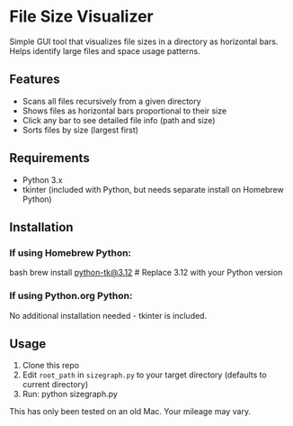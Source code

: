 # File Size Visualizer

Simple GUI tool that visualizes file sizes in a directory as horizontal bars. Helps identify large files and space usage patterns.

## Features
- Scans all files recursively from a given directory
- Shows files as horizontal bars proportional to their size
- Click any bar to see detailed file info (path and size)
- Sorts files by size (largest first)

## Requirements
- Python 3.x
- tkinter (included with Python, but needs separate install on Homebrew Python)

## Installation

### If using Homebrew Python: 
bash
brew install python-tk@3.12 # Replace 3.12 with your Python version


### If using Python.org Python:
No additional installation needed - tkinter is included.

## Usage
1. Clone this repo
2. Edit `root_path` in `sizegraph.py` to your target directory (defaults to current directory)
3. Run:
python sizegraph.py

This has only been tested on an old Mac. Your mileage may vary.